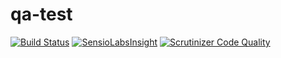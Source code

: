# qa-test

[![Build Status](https://travis-ci.org/kristofvc/qa-test.svg?branch=master)](https://travis-ci.org/kristofvc/qa-test)
[![SensioLabsInsight](https://insight.sensiolabs.com/projects/37356d38-7832-4cd8-a5a3-ea8fcd690ad5/mini.png)](https://insight.sensiolabs.com/projects/37356d38-7832-4cd8-a5a3-ea8fcd690ad5)
[![Scrutinizer Code Quality](https://scrutinizer-ci.com/g/kristofvc/qa-test/badges/quality-score.png?b=master)](https://scrutinizer-ci.com/g/kristofvc/qa-test/?branch=master)
